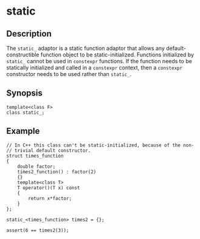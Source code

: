 static
======

Description
-----------

The `static_` adaptor is a static function adaptor that allows any
default-constructible function object to be static-initialized. Functions
initialized by `static_` cannot be used in `constexpr` functions. If the
function needs to be statically initialized and called in a `constexpr`
context, then a `constexpr` constructor needs to be used rather than
`static_`.

Synopsis
--------

    template<class F>
    class static_;

Example
-------

    // In C++ this class can't be static-initialized, because of the non-
    // trivial default constructor.
    struct times_function
    {
        double factor;
        times2_function() : factor(2)
        {}
        template<class T>
        T operator()(T x) const
        {
            return x*factor;
        }
    };

    static_<times_function> times2 = {};

    assert(6 == times2(3));

